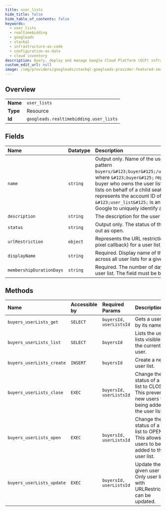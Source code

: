 ```yaml
---
title: user_lists
hide_title: false
hide_table_of_contents: false
keywords:
  - user_lists
  - realtimebidding
  - googleads    
  - stackql
  - infrastructure-as-code
  - configuration-as-data
  - cloud inventory
description: Query, deploy and manage Google Cloud Platform (GCP) infrastructure and resources using SQL
custom_edit_url: null
image: /img/providers/googleads/stackql-googleads-provider-featured-image.png
---
```

  
    

## Overview
<table><tbody>
<tr><td><b>Name</b></td><td><code>user_lists</code></td></tr>
<tr><td><b>Type</b></td><td>Resource</td></tr>
<tr><td><b>Id</b></td><td><code>googleads.realtimebidding.user_lists</code></td></tr>
</tbody></table>

## Fields
| Name | Datatype | Description |
|:-----|:---------|:------------|
| `name` | `string` | Output only. Name of the user list that must follow the pattern `buyers/&#123;buyer&#125;/userLists/&#123;user_list&#125;`, where `&#123;buyer&#125;` represents the account ID of the buyer who owns the user list. For a bidder accessing user lists on behalf of a child seat buyer, `&#123;buyer&#125;` represents the account ID of the child seat buyer. `&#123;user_list&#125;` is an int64 identifier assigned by Google to uniquely identify a user list. |
| `description` | `string` | The description for the user list. |
| `status` | `string` | Output only. The status of the user list. A new user list starts out as open. |
| `urlRestriction` | `object` | Represents the URL restriction (for the URL captured by the pixel callback) for a user list. |
| `displayName` | `string` | Required. Display name of the user list. This must be unique across all user lists for a given account. |
| `membershipDurationDays` | `string` | Required. The number of days a user's cookie stays on the user list. The field must be between 0 and 540 inclusive. |
## Methods
| Name | Accessible by | Required Params | Description |
|:-----|:--------------|:----------------|:------------|
| `buyers_userLists_get` | `SELECT` | `buyersId, userListsId` | Gets a user list by its name. |
| `buyers_userLists_list` | `SELECT` | `buyersId` | Lists the user lists visible to the current user. |
| `buyers_userLists_create` | `INSERT` | `buyersId` | Create a new user list. |
| `buyers_userLists_close` | `EXEC` | `buyersId, userListsId` | Change the status of a user list to CLOSED. This prevents new users from being added to the user list. |
| `buyers_userLists_open` | `EXEC` | `buyersId, userListsId` | Change the status of a user list to OPEN. This allows new users to be added to the user list. |
| `buyers_userLists_update` | `EXEC` | `buyersId, userListsId` | Update the given user list. Only user lists with URLRestrictions can be updated. |
